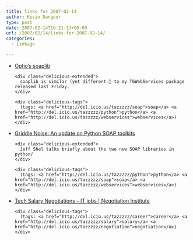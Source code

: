 ```yaml
---
title: links for 2007-02-14
author: Kevin Dangoor
type: post
date: 2007-02-14T16:21:13+00:00
url: /2007/02/14/links-for-2007-02-14/
categories:
  - Linkage

---
```

<ul class="delicious">
  <li>
    <div class="delicious-link">
      <a href="http://trac.optio.webfactional.com/">Optio&#8217;s soaplib</a>
    </div>
    
    <div class="delicious-extended">
      soaplib is similar (yet different 🙂 to my TGWebServices package released last Friday.
    </div>
    
    <div class="delicious-tags">
      (tags: <a href="http://del.icio.us/tazzzzz/soap">soap</a> <a href="http://del.icio.us/tazzzzz/python">python</a> <a href="http://del.icio.us/tazzzzz/webservices">webservices</a>)
    </div>
  </li>
  
  <li>
    <div class="delicious-link">
      <a href="http://griddlenoise.blogspot.com/2007/02/update-on-python-soap-toolkits.html">Griddle Noise: An update on Python SOAP toolkits</a>
    </div>
    
    <div class="delicious-extended">
      Jeff Shel talks briefly about the two new SOAP libraries in python/
    </div>
    
    <div class="delicious-tags">
      (tags: <a href="http://del.icio.us/tazzzzz/python">python</a> <a href="http://del.icio.us/tazzzzz/soap">soap</a> <a href="http://del.icio.us/tazzzzz/webservices">webservices</a>)
    </div>
  </li>
  
  <li>
    <div class="delicious-link">
      <a href="http://www.negotiations.com/articles/geeks-earning-more/">Tech Salary Negotiations &#8211; IT jobs | Negotiation Institute</a>
    </div>
    
    <div class="delicious-tags">
      (tags: <a href="http://del.icio.us/tazzzzz/career">career</a> <a href="http://del.icio.us/tazzzzz/salary">salary</a> <a href="http://del.icio.us/tazzzzz/negotiation">negotiation</a>)
    </div>
  </li>
</ul>